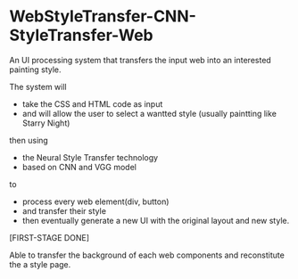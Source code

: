 # WebStyleTransfer-CNN-StyleTransfer-Web
An UI processing system that transfers the input web into an interested painting style.

The system will 
  - take the CSS and HTML code as input 
  - and will allow the user to select a wantted style (usually paintting like Starry Night)

then using 
  - the Neural Style Transfer technology 
  - based on CNN and VGG model 

to 
  - process every web element(div, button)
  - and transfer their style
  - then eventually generate a new UI with the original layout and new style.

[FIRST-STAGE DONE]

Able to transfer the background of each web components and reconstitute the a style page.

